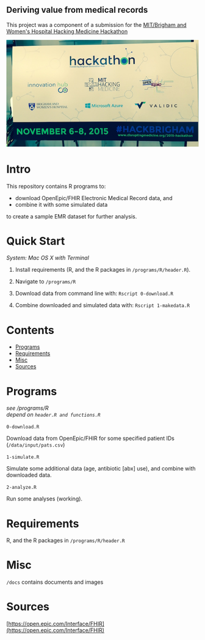 ## Deriving value from medical records

This project was a component of a submission for the
[MIT/Brigham and Women's Hospital Hacking Medicine Hackathon](http://disruptingmedicine.org/collaboration-series-events/2015-hackathon/)


![one](https://raw.githubusercontent.com/pavopax/mit-brigham-hackathon/master/docs/poster.jpg)


Intro
===============================================================================
This repository contains R programs to:

  * download OpenEpic/FHIR Electronic Medical Record data, and
  * combine it with some simulated data

to create a sample EMR dataset for further analysis.



Quick Start
===============================================================================

*System: Mac OS X with Terminal*

1. Install requirements (R, and the R packages in
   `/programs/R/header.R`).

2. Navigate to `/programs/R`

3. Download data from command line with: `Rscript 0-download.R`

4. Combine downloaded and simulated data with: `Rscript 1-makedata.R`







Contents
===============================================================================
* [Programs](#programs)
* [Requirements](#requirements)
* [Misc](#misc)
* [Sources](#sources)


Programs
===============================================================================
*see /programs/R*  
*depend on `header.R and functions.R`*  

`0-download.R`

Download data from OpenEpic/FHIR for some specified patient IDs
(`/data/input/pats.csv`)

`1-simulate.R`

Simulate some additional data (age, antibiotic [abx] use), and combine
with downloaded data.


`2-analyze.R`

Run some analyses (working).



Requirements
===============================================================================
R, and the R packages in `/programs/R/header.R`



Misc
===============================================================================
`/docs` contains documents and images


Sources 
===============================================================================

[https://open.epic.com/Interface/FHIR](https://open.epic.com/Interface/FHIR)
